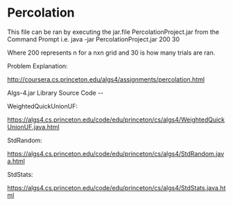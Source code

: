 # Percolation
This file can be ran by executing the jar.file PercolationProject.jar from the Command Prompt i.e. 
java -jar PercolationProject.jar 200 30

Where 200 represents n for a nxn grid and 30 is how many trials are ran. 

Problem Explanation: 

http://coursera.cs.princeton.edu/algs4/assignments/percolation.html

Algs-4.jar Library Source Code -- 

WeightedQuickUnionUF: 

https://algs4.cs.princeton.edu/code/edu/princeton/cs/algs4/WeightedQuickUnionUF.java.html

StdRandom:

https://algs4.cs.princeton.edu/code/edu/princeton/cs/algs4/StdRandom.java.html

StdStats:

https://algs4.cs.princeton.edu/code/edu/princeton/cs/algs4/StdStats.java.html